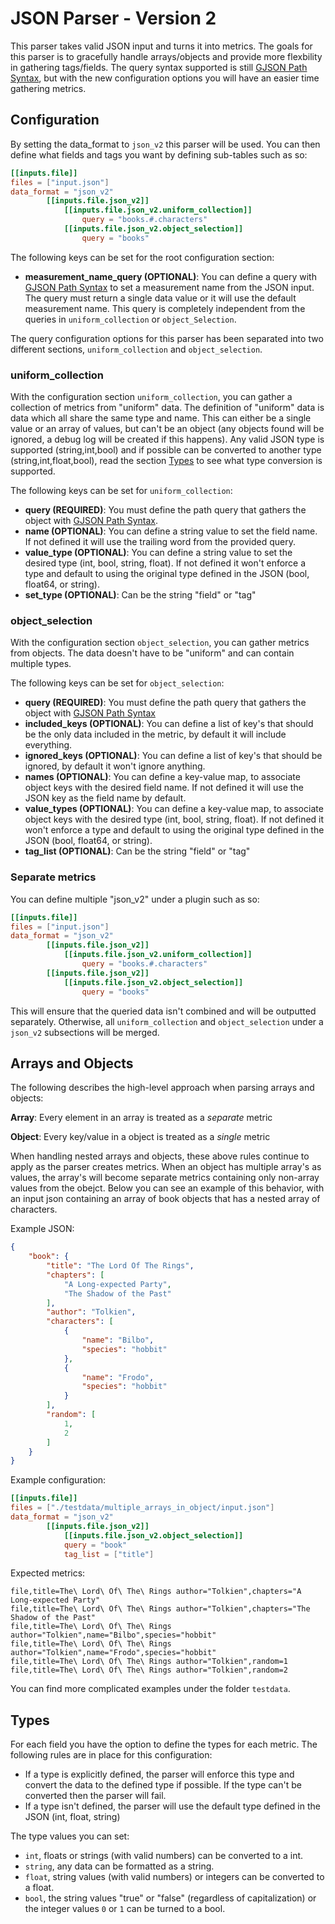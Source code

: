 # JSON Parser - Version 2

This parser takes valid JSON input and turns it into metrics. The goals for this parser is to gracefully handle arrays/objects and provide more flexbility in gathering tags/fields. The query syntax supported is still [GJSON Path Syntax](https://github.com/tidwall/gjson/blob/v1.7.5/SYNTAX.md), but with the new configuration options you will have an easier time gathering metrics.

## Configuration

By setting the data_format to `json_v2` this parser will be used. You can then define what fields and tags you want by defining sub-tables such as so:

```toml
[[inputs.file]]
files = ["input.json"]
data_format = "json_v2"
        [[inputs.file.json_v2]]
            [[inputs.file.json_v2.uniform_collection]]
                query = "books.#.characters"
            [[inputs.file.json_v2.object_selection]]
                query = "books"
```

The following keys can be set for the root configuration section:

* **measurement_name_query (OPTIONAL)**: You can define a query with [GJSON Path Syntax](https://github.com/tidwall/gjson/blob/v1.7.5/SYNTAX.md) to set a measurement name from the JSON input. The query must return a single data value or it will use the default measurement name. This query is completely independent from the queries in `uniform_collection` or `object_Selection`.

The query configuration options for this parser has been separated into two different sections, `uniform_collection` and `object_selection`.

### uniform_collection

With the configuration section `uniform_collection`, you can gather a collection of metrics from "uniform" data. The definition of "uniform" data is data which all share the same type and name. This can either be a single value or an array of values, but can't be an object (any objects found will be ignored, a debug log will be created if this happens). Any valid JSON type is supported (string,int,bool) and if possible can be converted to another type (string,int,float,bool), read the section [Types](#Types) to see what type conversion is supported.

The following keys can be set for `uniform_collection`:

* **query (REQUIRED)**: You must define the path query that gathers the object with [GJSON Path Syntax](https://github.com/tidwall/gjson/blob/v1.7.5/SYNTAX.md).
* **name (OPTIONAL)**: You can define a string value to set the field name. If not defined it will use the trailing word from the provided query.
* **value_type (OPTIONAL)**: You can define a string value to set the desired type (int, bool, string, float). If not defined it won't enforce a type and default to using the original type defined in the JSON (bool, float64, or string).
* **set_type (OPTIONAL)**: Can be the string "field" or "tag"

### object_selection

With the configuration section `object_selection`, you can gather metrics from objects. The data doesn't have to be "uniform" and can contain multiple types.

The following keys can be set for `object_selection`:

* **query (REQUIRED)**: You must define the path query that gathers the object with [GJSON Path Syntax](https://github.com/tidwall/gjson/blob/v1.7.5/SYNTAX.md)
* **included_keys (OPTIONAL)**: You can define a list of key's that should be the only data included in the metric, by default it will include everything.
* **ignored_keys (OPTIONAL)**: You can define a list of key's that should be ignored, by default it won't ignore anything.
* **names (OPTIONAL)**: You can define a key-value map, to associate object keys with the desired field name. If not defined it will use the JSON key as the field name by default.
* **value_types (OPTIONAL)**: You can define a key-value map, to associate object keys with the desired type (int, bool, string, float). If not defined it won't enforce a type and default to using the original type defined in the JSON (bool, float64, or string).
* **tag_list (OPTIONAL)**: Can be the string "field" or "tag"

### Separate metrics

You can define multiple "json_v2" under a plugin such as so:

```toml
[[inputs.file]]
files = ["input.json"]
data_format = "json_v2"
        [[inputs.file.json_v2]]
            [[inputs.file.json_v2.uniform_collection]]
                query = "books.#.characters"
        [[inputs.file.json_v2]]
            [[inputs.file.json_v2.object_selection]]
                query = "books"
```

This will ensure that the queried data isn't combined and will be outputted separately. Otherwise, all `uniform_collection` and `object_selection` under a `json_v2` subsections will be merged.

## Arrays and Objects

The following describes the high-level approach when parsing arrays and objects:

**Array**: Every element in an array is treated as a *separate* metric

**Object**: Every key/value in a object is treated as a *single* metric

When handling nested arrays and objects, these above rules continue to apply as the parser creates metrics. When an object has multiple array's as values, the array's will become separate metrics containing only non-array values from the obejct. Below you can see an example of this behavior, with an input json containing an array of book objects that has a nested array of characters.

Example JSON:

```json
{
    "book": {
        "title": "The Lord Of The Rings",
        "chapters": [
            "A Long-expected Party",
            "The Shadow of the Past"
        ],
        "author": "Tolkien",
        "characters": [
            {
                "name": "Bilbo",
                "species": "hobbit"
            },
            {
                "name": "Frodo",
                "species": "hobbit"
            }
        ],
        "random": [
            1,
            2
        ]
    }
}

```

Example configuration:

```toml
[[inputs.file]]
files = ["./testdata/multiple_arrays_in_object/input.json"]
data_format = "json_v2"
        [[inputs.file.json_v2]]
            [[inputs.file.json_v2.object_selection]]
            query = "book"
            tag_list = ["title"]
```

Expected metrics:

```
file,title=The\ Lord\ Of\ The\ Rings author="Tolkien",chapters="A Long-expected Party"
file,title=The\ Lord\ Of\ The\ Rings author="Tolkien",chapters="The Shadow of the Past"
file,title=The\ Lord\ Of\ The\ Rings author="Tolkien",name="Bilbo",species="hobbit"
file,title=The\ Lord\ Of\ The\ Rings author="Tolkien",name="Frodo",species="hobbit"
file,title=The\ Lord\ Of\ The\ Rings author="Tolkien",random=1
file,title=The\ Lord\ Of\ The\ Rings author="Tolkien",random=2

```

You can find more complicated examples under the folder `testdata`.

## Types

For each field you have the option to define the types for each metric. The following rules are in place for this configuration:

* If a type is explicitly defined, the parser will enforce this type and convert the data to the defined type if possible. If the type can't be converted then the parser will fail.
* If a type isn't defined, the parser will use the default type defined in the JSON (int, float, string)

The type values you can set:

* `int`, floats or strings (with valid numbers) can be converted to a int.
* `string`, any data can be formatted as a string.
* `float`, string values (with valid numbers) or integers can be converted to a float.
* `bool`, the string values "true" or "false" (regardless of capitalization) or the integer values `0` or `1`  can be turned to a bool.
